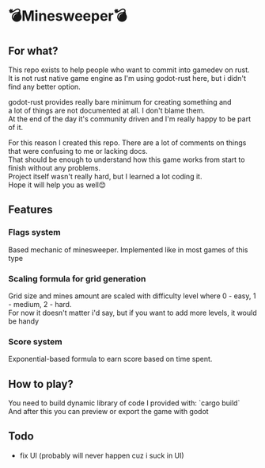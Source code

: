 # 💣Minesweeper💣

## For what?
<p>
This repo exists to help people who want to commit into gamedev on rust.<br>
It is not rust native game engine as I'm using godot-rust here, but i didn't find any better option.<br>
</p>
<p>
godot-rust provides really bare minimum for creating something and <br>
a lot of things are not documented at all. I don't blame them.<br>
At the end of the day it's community driven and I'm really happy to be part of it.<br>
</p>
<p>
For this reason I created this repo. There are a lot of comments on things that were confusing to me or lacking docs.<br>
That should be enough to understand how this game works from start to finish without any problems.<br>
Project itself wasn't really hard, but I learned a lot coding it.<br>
Hope it will help you as well😊
</p>

## Features
### Flags system
<p>
Based mechanic of minesweeper. Implemented like in most games of this type
</p>

### Scaling formula for grid generation
<p>
Grid size and mines amount are scaled with difficulty level where 0 - easy, 1 - medium, 2 - hard.<br>
For now it doesn't matter i'd say, but if you want to add more levels, it would be handy
</p>

### Score system
<p>
Exponential-based formula to earn score based on time spent.
</p>

## How to play?
<p>
You need to build dynamic library of code I provided with:
`cargo build`
<br>
And after this you can preview or export the game with godot

</p>

## Todo
- fix UI (probably will never happen cuz i suck in UI)
